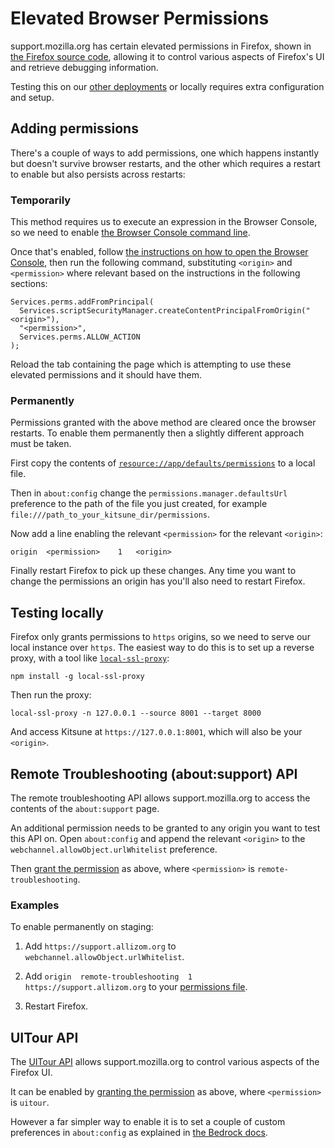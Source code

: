 # Elevated Browser Permissions

support.mozilla.org has certain elevated permissions in Firefox,
shown in [the Firefox source code](https://searchfox.org/mozilla-central/source/browser/app/permissions),
allowing it to control various aspects of Firefox's UI and retrieve debugging information.

Testing this on our [other deployments](deployments) or locally requires extra configuration and setup.

## Adding permissions

There's a couple of ways to add permissions,
one which happens instantly but doesn't survive browser restarts,
and the other which requires a restart to enable but also persists across restarts:

### Temporarily

This method requires us to execute an expression in the Browser Console,
so we need to enable [the Browser Console command line](https://developer.mozilla.org/en-US/docs/Tools/Browser_Console#Browser_Console_command_line).

Once that's enabled,
follow [the instructions on how to open the Browser Console](https://developer.mozilla.org/en-US/docs/Tools/Browser_Console#Opening_the_Browser_Console),
then run the following command,
substituting `<origin>` and `<permission>` where relevant based on the instructions in the following sections:

```
Services.perms.addFromPrincipal(
  Services.scriptSecurityManager.createContentPrincipalFromOrigin("<origin>"),
  "<permission>",
  Services.perms.ALLOW_ACTION
);
```

Reload the tab containing the page which is attempting to use these elevated permissions and it should have them.

### Permanently

Permissions granted with the above method are cleared once the browser restarts.
To enable them permanently then a slightly different approach must be taken.

First copy the contents of [`resource://app/defaults/permissions`](https://searchfox.org/mozilla-central/source/browser/app/permissions) to a local file.

Then in `about:config` change the `permissions.manager.defaultsUrl` preference to the path of the file you just created,
for example `file:///path_to_your_kitsune_dir/permissions`.

Now add a line enabling the relevant `<permission>` for the relevant `<origin>`:

```
origin	<permission>	1	<origin>
```

Finally restart Firefox to pick up these changes.
Any time you want to change the permissions an origin has you'll also need to restart Firefox.

## Testing locally

Firefox only grants permissions to `https` origins,
so we need to serve our local instance over `https`.
The easiest way to do this is to set up a reverse proxy,
with a tool like [`local-ssl-proxy`](https://github.com/cameronhunter/local-ssl-proxy):

```
npm install -g local-ssl-proxy
```

Then run the proxy:

```
local-ssl-proxy -n 127.0.0.1 --source 8001 --target 8000
```

And access Kitsune at `https://127.0.0.1:8001`,
which will also be your `<origin>`.

## Remote Troubleshooting (about:support) API

The remote troubleshooting API allows support.mozilla.org to access the contents of the `about:support` page.

An additional permission needs to be granted to any origin you want to test this API on.
Open `about:config` and append the relevant `<origin>` to the `webchannel.allowObject.urlWhitelist` preference.

Then [grant the permission](#adding-permissions) as above,
where `<permission>` is `remote-troubleshooting`.

### Examples

To enable permanently on staging:

1. Add `https://support.allizom.org` to `webchannel.allowObject.urlWhitelist`.

2. Add `origin	remote-troubleshooting	1	https://support.allizom.org` to your [permissions file](#permanently).

3. Restart Firefox.

## UITour API

The [UITour API](https://firefox-source-docs.mozilla.org/browser/components/uitour/docs/UITour-lib.html) allows support.mozilla.org to control various aspects of the Firefox UI.

It can be enabled by [granting the permission](#adding-permissions) as above,
where `<permission>` is `uitour`.

However a far simpler way to enable it is to set a couple of custom preferences in `about:config` as explained in [the Bedrock docs](https://bedrock.readthedocs.io/en/latest/uitour.html#local-development).
